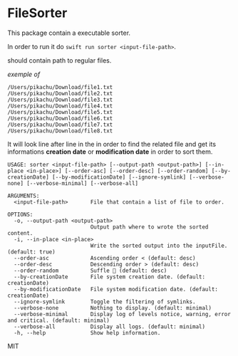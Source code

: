 # FileSorter

This package contain a executable sorter.

In order to run it do `swift run sorter <input-file-path>`.

__<input-file-path>__ should contain path to regular files.

*exemple of <input-file-path>*
```
/Users/pikachu/Download/file1.txt
/Users/pikachu/Download/file2.txt
/Users/pikachu/Download/file3.txt
/Users/pikachu/Download/file4.txt
/Users/pikachu/Download/file5.txt
/Users/pikachu/Download/file6.txt
/Users/pikachu/Download/file7.txt
/Users/pikachu/Download/file8.txt
```

It will look line after line in the __<input-file-path>__ in order to find the related file and get its informations **creation date** or **modification date** in order to sort them.

```
USAGE: sorter <input-file-path> [--output-path <output-path>] [--in-place <in-place>] [--order-asc] [--order-desc] [--order-random] [--by-creationDate] [--by-modificationDate] [--ignore-symlink] [--verbose-none] [--verbose-minimal] [--verbose-all]

ARGUMENTS:
  <input-file-path>       File that contain a list of file to order.

OPTIONS:
  -o, --output-path <output-path>
                          Output path where to wrote the sorted content.
  -i, --in-place <in-place>
                          Write the sorted output into the inputFile. (default: true)
  --order-asc             Ascending order < (default: desc)
  --order-desc            Descending order > (default: desc)
  --order-random          Suffle 🎲 (default: desc)
  --by-creationDate       File system creation date. (default: creationDate)
  --by-modificationDate   File system modification date. (default: creationDate)
  --ignore-symlink        Toggle the filtering of symlinks.
  --verbose-none          Nothing to display. (default: minimal)
  --verbose-minimal       Display log of levels notice, warning, error and critical. (default: minimal)
  --verbose-all           Display all logs. (default: minimal)
  -h, --help              Show help information.
```

MIT
